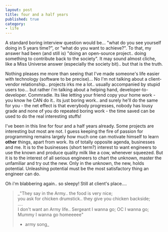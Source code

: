 ```yaml
---
layout: post
title: four and a half years
published: true
category:
- life
---
```

A standard boring interview question would be... "what do you see yourself doing in 5 years time?", or "what do you want to achieve?". To that, my answer had been (and still is) "doing an open-source project.. doing something to contribute back to the society". It may sound almost cliche, like a Miss Universe answer (especially the society bit).. but that is the truth.

Nothing pleases me more than seeing that I've made someone's life easier with technology (software to be precise)... No I'm not talking about a client-vendor relationship.. projects irks me a lot.. usually accompanied by stupid users too... but rather i'm talking about a helping hand, developer-to-developer. Commradie. Its like letting your friend copy your home work - you know he CAN do it.. its just boring work.. and surely he'll do the same for you - the net effect is that everybody progresses, nobody has lousy grade and none of you do repeated boring work - the time saved can be used to do the real interesting stuffs!

I've been in this line for four and a half years already. Some projects are interesting but most are not. I guess keeping the fire of passion for programming remains largely how much one can motivate himself to learn **other** things, apart from work. Its of totally opposite agenda, businesses and me. It is to the businesses (short term?) interest to want engineers to use the known and produce quality milk like a cow, whenever squeezed. But it is to the interest of all serious engineers to chart the unknown, master the unfamiliar and try out the new. Only in the unknown, the new, holds potential. Unleashing potential must be the most satisfactory thing an engineer can do.

Oh i'm blabbering again.. so sleepy! Still at client's place....

> _"They say in the Army.. the food is very nice;  
> you ask for chicken drumstick.. they give you chicken backside;  
> ....  
> I don't want an Army life.. Sergeant I wanna go; OC I wanna go;   
> Mummy I wanna go homeeeee"  
> - army song_

